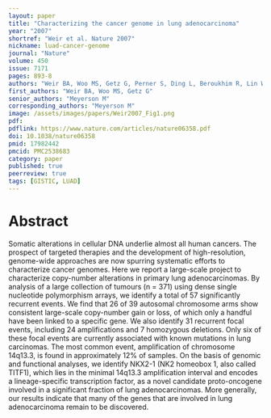 ```yaml
---
layout: paper
title: "Characterizing the cancer genome in lung adenocarcinoma"
year: "2007"
shortref: "Weir et al. Nature 2007"
nickname: luad-cancer-genome
journal: "Nature"
volume: 450
issue: 7171
pages: 893-8
authors: "Weir BA, Woo MS, Getz G, Perner S, Ding L, Beroukhim R, Lin WM, Province MA, Kraja A, Johnson LA, Shah K, Sato M, Thomas RK, Barletta JA, Borecki IB, Broderick S, Chang AC, Chiang DY, Chirieac LR, Cho J, Fujii Y, Gazdar AF, Giordano T, Greulich H, Hanna M, Johnson BE, Kris MG, Lash A, Lin L, Lindeman N, Mardis ER, McPherson JD, Minna JD, Morgan MB, Nadel M, Orringer MB, Osborne JR, Ozenberger B, Ramos AH, Robinson J, Roth JA, Rusch V, Sasaki H, Shepherd F, Sougnez C, Spitz MR, Tsao MS, Twomey D, Verhaak RG, Weinstock GM, Wheeler DA, Winckler W, Yoshizawa A, Yu S, Zakowski MF, Zhang Q, Beer DG, Wistuba II, Watson MA, Garraway LA, Ladanyi M, Travis WD, Pao W, Rubin MA, Gabriel SB, Gibbs RA, Varmus HE, Wilson RK, Lander ES, Meyerson M"
first_authors: "Weir BA, Woo MS, Getz G"
senior_authors: "Meyerson M"
corresponding_authors: "Meyerson M"
image: /assets/images/papers/Weir2007_Fig1.png
pdf:
pdflink: https://www.nature.com/articles/nature06358.pdf
doi: 10.1038/nature06358
pmid: 17982442
pmcid: PMC2538683
category: paper
published: true
peerreview: true
tags: [GISTIC, LUAD]
---
```


# Abstract

Somatic alterations in cellular DNA underlie almost all human cancers. The prospect of targeted therapies and the development of high-resolution, genome-wide approaches are now spurring systematic efforts to characterize cancer genomes. Here we report a large-scale project to characterize copy-number alterations in primary lung adenocarcinomas. By analysis of a large collection of tumours (n = 371) using dense single nucleotide polymorphism arrays, we identify a total of 57 significantly recurrent events. We find that 26 of 39 autosomal chromosome arms show consistent large-scale copy-number gain or loss, of which only a handful have been linked to a specific gene. We also identify 31 recurrent focal events, including 24 amplifications and 7 homozygous deletions. Only six of these focal events are currently associated with known mutations in lung carcinomas. The most common event, amplification of chromosome 14q13.3, is found in approximately 12% of samples. On the basis of genomic and functional analyses, we identify NKX2-1 (NK2 homeobox 1, also called TITF1), which lies in the minimal 14q13.3 amplification interval and encodes a lineage-specific transcription factor, as a novel candidate proto-oncogene involved in a significant fraction of lung adenocarcinomas. More generally, our results indicate that many of the genes that are involved in lung adenocarcinoma remain to be discovered.
